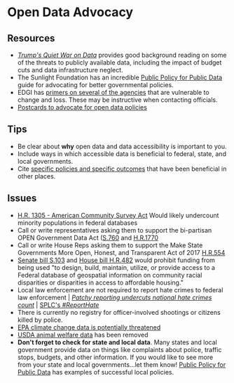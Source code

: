 # Open Data Advocacy

## Resources
- [*Trump's Quiet War on Data*](https://www.engadget.com/2017/03/20/trumps-quiet-war-on-data-begins) provides good background reading on some of the threats to publicly available data, including the impact of budget cuts and data infrastructure neglect.
- The Sunlight Foundation has an incredible [Public Policy for Public Data](http://whatworkscities.sunlightfoundation.com/) guide for advocating for better governmental policies.
- EDGI has [primers on several of the agencies](https://envirodatagov.org/event-toolkit/primers-database/) that are vulnerable to change and loss. These may be instructive when contacting officials.
- [Postcards to advocate for open data policies](https://github.com/endangereddataweek/resources/tree/master/media/postcards)

## Tips
- Be clear about **why** open data and data accessibility is important to you.
- Include ways in which accessible data is beneficial to federal, state, and local governments.
- Cite [specific policies and specific outcomes](http://assets.sunlightfoundation.com.s3.amazonaws.com/documents/policy/impacts-of-open-data.pdf) that have been beneficial in other places.

## Issues
- [H.R. 1305 - American Community Survey Act](https://www.congress.gov/bill/115th-congress/house-bill/1305) Would likely undercount minority populations in federal databases
- Call or write representatives asking them to support the bi-partisan OPEN Government Data Act ([S.760](https://www.congress.gov/bill/115th-congress/senate-bill/760?q=%7B%22search%22%3A%5B%22OPEN+government+act%22%5D%7D&r=2) and [H.R.1770](https://www.congress.gov/bill/115th-congress/house-bill/1770?q=%7B%22search%22%3A%5B%22OPEN+government+act%22%5D%7D&r=1)
- Call or write House Reps asking them to support the Make State Governments More Open, Honest, and Transparent Act of 2017 [H.R.554](https://www.congress.gov/bill/115th-congress/house-bill/554?q=%7B%22search%22%3A%5B%22OPEN+government+act%22%5D%7D&r=3)
- [Senate bill S.103](https://www.congress.gov/bill/115th-congress/senate-bill/103/text) and [House bill H.R.482](https://www.congress.gov/bill/115th-congress/house-bill/482/text) would prohibit funding from being used "to design, build, maintain, utilize, or provide access to a Federal database of geospatial information on community racial disparities or disparities in access to affordable housing."
- Local law enforcement are not required to report hate crimes to federal law enforcement | [*Patchy reporting undercuts national hate crimes count*](http://bigstory.ap.org/article/8247a1d2f76b4baea2a121186dedf768/ap-patchy-reporting-undercuts-national-hate-crimes-count) | [SPLC's *#ReportHate*](https://www.splcenter.org/reporthate)
- There is currently no registry for officer-involved shootings or citizens killed by police.
- [EPA climate change data is potentially threatened](http://www.reuters.com/article/us-usa-trump-epa-climatechange-idUSKBN15906G)
- [USDA animal welfare data](http://www.sciencemag.org/news/2017/02/trump-administration-blacks-out-animal-welfare-information) has been removed
- **Don't forget to check for state and local data**. Many states and local government provide data on things like complaints about police, traffic stops, budgets, and other information. If you would like to see more from your state and local governments...let them know! [Public Policy for Public Data](http://whatworkscities.sunlightfoundation.com/#section-h2-09) has examples of successful local policies.
